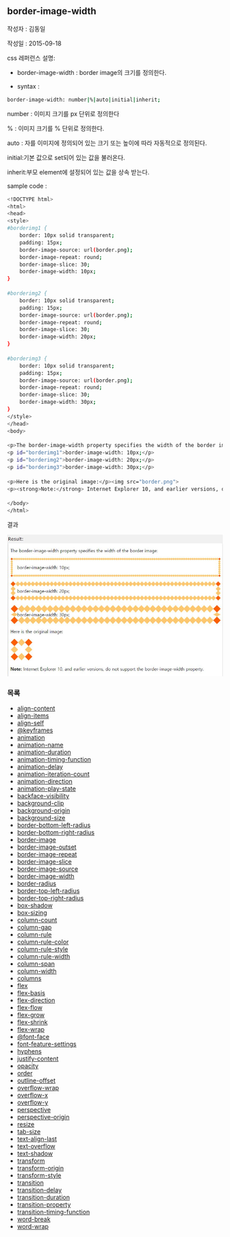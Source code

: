 ## border-image-width

작성자 : 김동일

작성일 : 2015-09-18

css 레퍼런스 설명: 
 - border-image-width : border image의 크기를 정의한다.
 
 - syntax : 
```sh 
border-image-width: number|%|auto|initial|inherit;
```

number : 이미지 크기를 px 단위로 정의한다

% : 이미지 크기를 % 단위로 정의한다.

auto : 자를 이미지에 정의되어 있는 크기 또는 높이에 따라 자동적으로 정의된다.

initial:기본 값으로 set되어 있는 값을 불러온다.

inherit:부모 element에 설정되어 있는 값을 상속 받는다.

sample code : 
```sh
<!DOCTYPE html>
<html>
<head>
<style> 
#borderimg1 { 
    border: 10px solid transparent;
    padding: 15px;
    border-image-source: url(border.png);
    border-image-repeat: round;
    border-image-slice: 30;
    border-image-width: 10px;        
}

#borderimg2 { 
    border: 10px solid transparent;
    padding: 15px;
    border-image-source: url(border.png);
    border-image-repeat: round;
    border-image-slice: 30;
    border-image-width: 20px;        
}

#borderimg3 { 
    border: 10px solid transparent;
    padding: 15px;
    border-image-source: url(border.png);
    border-image-repeat: round;    
    border-image-slice: 30;
    border-image-width: 30px;        
}
</style>
</head>
<body>

<p>The border-image-width property specifies the width of the border image:</p>
<p id="borderimg1">border-image-width: 10px;</p>
<p id="borderimg2">border-image-width: 20px;</p>
<p id="borderimg3">border-image-width: 30px;</p>

<p>Here is the original image:</p><img src="border.png">
<p><strong>Note:</strong> Internet Explorer 10, and earlier versions, do not support the border-image-width property.</p>

</body>
</html>

```

결과 

![border-image-width](../images/border-image-width.jpg)

### 목록
* [align-content](align-content.md)
* [align-items](align-items.md)
* [align-self](align-self.md)
* [@keyframes](@keyframes.md)
* [animation](animation.md)
* [animation-name](animation-name.md)
* [animation-duration](animation-duration.md)
* [animation-timing-function](animation-timing-function.md)
* [animation-delay](animation-delay.md)
* [animation-iteration-count](animation-iteration-count.md)
* [animation-direction](animation-direction.md)
* [animation-play-state](animation-play-state.md)
* [backface-visibility](backface-visibility.md)
* [background-clip](background-clip.md)
* [background-origin](background-origin.md)
* [background-size](background-size.md)
* [border-bottom-left-radius](border-bottom-left-radius.md)
* [border-bottom-right-radius](border-bottom-right-radius.md)
* [border-image](border-image.md)
* [border-image-outset](border-image-outset.md)
* [border-image-repeat](border-image-repeat.md)
* [border-image-slice](border-image-slice.md)
* [border-image-source](border-image-source.md)
* [border-image-width](border-image-width.md)
* [border-radius](border-radius.md)
* [border-top-left-radius](border-top-left-radius.md)
* [border-top-right-radius](border-top-right-radius.md)
* [box-shadow](box-shadow.md)
* [box-sizing](box-sizing.md)
* [column-count](column-count.md)
* [column-gap](column-gap.md)
* [column-rule](column-rule.md)
* [column-rule-color](column-rule-color.md)
* [column-rule-style](column-rule-style.md)
* [column-rule-width](column-rule-width.md)
* [column-span](column-span.md)
* [column-width](column-width.md)
* [columns](columns.md)
* [flex](flex.md)
* [flex-basis](flex-basis.md)
* [flex-direction](flex-direction.md)
* [flex-flow](flex-flow.md)
* [flex-grow](flex-grow.md)
* [flex-shrink](flex-shrink.md)
* [flex-wrap](flex-wrap.md)
* [@font-face](@font-face.md)
* [font-feature-settings](font-feature-settings.md)
* [hyphens](hyphens.md)
* [justify-content](justify-content.md)
* [opacity](opacity.md)
* [order](order.md)
* [outline-offset](outline-offset.md)
* [overflow-wrap](overflow-wrap.md)
* [overflow-x](overflow-x.md)
* [overflow-y](overflow-y.md)
* [perspective](perspective.md)
* [perspective-origin](perspective-origin.md)
* [resize](resize.md)
* [tab-size](tab-size.md)
* [text-align-last](text-align-last.md)
* [text-overflow](text-overflow.md)
* [text-shadow](text-shadow.md)
* [transform](transform.md)
* [transform-origin](transform-origin.md)
* [transform-style](transform-style.md)
* [transition](transition.md)
* [transition-delay](transition-delay.md)
* [transition-duration](transition-duration.md)
* [transition-property](transition-property.md)
* [transition-timing-function](transition-timing-function.md)
* [word-break](word-break.md)
* [word-wrap](word-wrap.md)